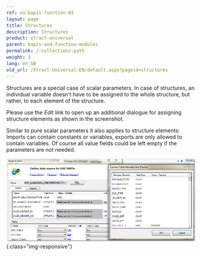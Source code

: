```yaml
---
ref: xu-bapis-function-03
layout: page
title: Structures
description: Structures
product: xtract-universal
parent: bapis-and-function-modules
permalink: /:collection/:path
weight: 3
lang: en_GB
old_url: /Xtract-Universal-EN/default.aspx?pageid=structures
---
```


Structures are a special case of scalar parameters. In case of structures, an individual variable doesn't have to be assigned to the whole structure, but rather, to each element of the structure.

Please use the *Edit* link to open up an additional dialogue for assigning structure elements as shown in the screenshot.

Similar to pure scalar parameters it also applies to structure elements: Imports can contain constants or variables, exports are only allowed to contain variables. Of course all value fields could be left empty if the parameters are not needed.

![Bapi-Structures](/img/content/Bapi-Structures.png){:class="img-responsive"}